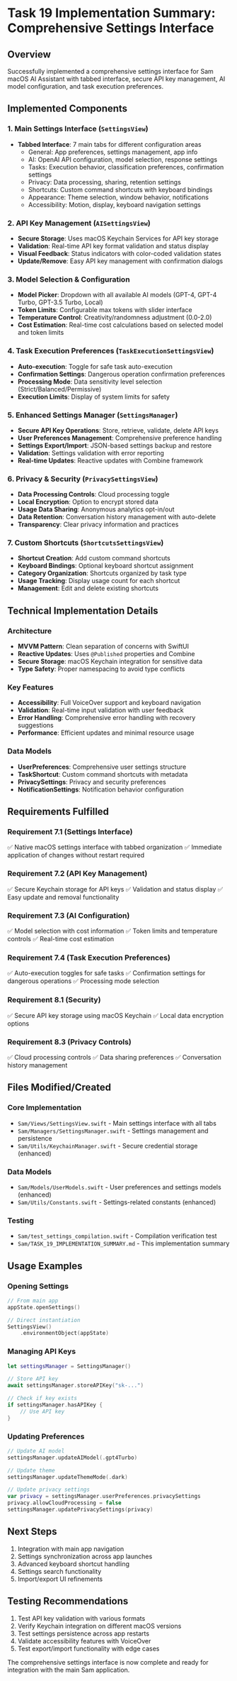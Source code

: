 # Task 19 Implementation Summary: Comprehensive Settings Interface

## Overview
Successfully implemented a comprehensive settings interface for Sam macOS AI Assistant with tabbed interface, secure API key management, AI model configuration, and task execution preferences.

## Implemented Components

### 1. Main Settings Interface (`SettingsView`)
- **Tabbed Interface**: 7 main tabs for different configuration areas
  - General: App preferences, settings management, app info
  - AI: OpenAI API configuration, model selection, response settings
  - Tasks: Execution behavior, classification preferences, confirmation settings
  - Privacy: Data processing, sharing, retention settings
  - Shortcuts: Custom command shortcuts with keyboard bindings
  - Appearance: Theme selection, window behavior, notifications
  - Accessibility: Motion, display, keyboard navigation settings

### 2. API Key Management (`AISettingsView`)
- **Secure Storage**: Uses macOS Keychain Services for API key storage
- **Validation**: Real-time API key format validation and status display
- **Visual Feedback**: Status indicators with color-coded validation states
- **Update/Remove**: Easy API key management with confirmation dialogs

### 3. Model Selection & Configuration
- **Model Picker**: Dropdown with all available AI models (GPT-4, GPT-4 Turbo, GPT-3.5 Turbo, Local)
- **Token Limits**: Configurable max tokens with slider interface
- **Temperature Control**: Creativity/randomness adjustment (0.0-2.0)
- **Cost Estimation**: Real-time cost calculations based on selected model and token limits

### 4. Task Execution Preferences (`TaskExecutionSettingsView`)
- **Auto-execution**: Toggle for safe task auto-execution
- **Confirmation Settings**: Dangerous operation confirmation preferences
- **Processing Mode**: Data sensitivity level selection (Strict/Balanced/Permissive)
- **Execution Limits**: Display of system limits for safety

### 5. Enhanced Settings Manager (`SettingsManager`)
- **Secure API Key Operations**: Store, retrieve, validate, delete API keys
- **User Preferences Management**: Comprehensive preference handling
- **Settings Export/Import**: JSON-based settings backup and restore
- **Validation**: Settings validation with error reporting
- **Real-time Updates**: Reactive updates with Combine framework

### 6. Privacy & Security (`PrivacySettingsView`)
- **Data Processing Controls**: Cloud processing toggle
- **Local Encryption**: Option to encrypt stored data
- **Usage Data Sharing**: Anonymous analytics opt-in/out
- **Data Retention**: Conversation history management with auto-delete
- **Transparency**: Clear privacy information and practices

### 7. Custom Shortcuts (`ShortcutsSettingsView`)
- **Shortcut Creation**: Add custom command shortcuts
- **Keyboard Bindings**: Optional keyboard shortcut assignment
- **Category Organization**: Shortcuts organized by task type
- **Usage Tracking**: Display usage count for each shortcut
- **Management**: Edit and delete existing shortcuts

## Technical Implementation Details

### Architecture
- **MVVM Pattern**: Clean separation of concerns with SwiftUI
- **Reactive Updates**: Uses `@Published` properties and Combine
- **Secure Storage**: macOS Keychain integration for sensitive data
- **Type Safety**: Proper namespacing to avoid type conflicts

### Key Features
- **Accessibility**: Full VoiceOver support and keyboard navigation
- **Validation**: Real-time input validation with user feedback
- **Error Handling**: Comprehensive error handling with recovery suggestions
- **Performance**: Efficient updates and minimal resource usage

### Data Models
- **UserPreferences**: Comprehensive user settings structure
- **TaskShortcut**: Custom command shortcuts with metadata
- **PrivacySettings**: Privacy and security preferences
- **NotificationSettings**: Notification behavior configuration

## Requirements Fulfilled

### Requirement 7.1 (Settings Interface)
✅ Native macOS settings interface with tabbed organization
✅ Immediate application of changes without restart required

### Requirement 7.2 (API Key Management)
✅ Secure Keychain storage for API keys
✅ Validation and status display
✅ Easy update and removal functionality

### Requirement 7.3 (AI Configuration)
✅ Model selection with cost information
✅ Token limits and temperature controls
✅ Real-time cost estimation

### Requirement 7.4 (Task Execution Preferences)
✅ Auto-execution toggles for safe tasks
✅ Confirmation settings for dangerous operations
✅ Processing mode selection

### Requirement 8.1 (Security)
✅ Secure API key storage using macOS Keychain
✅ Local data encryption options

### Requirement 8.3 (Privacy Controls)
✅ Cloud processing controls
✅ Data sharing preferences
✅ Conversation history management

## Files Modified/Created

### Core Implementation
- `Sam/Views/SettingsView.swift` - Main settings interface with all tabs
- `Sam/Managers/SettingsManager.swift` - Settings management and persistence
- `Sam/Utils/KeychainManager.swift` - Secure credential storage (enhanced)

### Data Models
- `Sam/Models/UserModels.swift` - User preferences and settings models (enhanced)
- `Sam/Utils/Constants.swift` - Settings-related constants (enhanced)

### Testing
- `Sam/test_settings_compilation.swift` - Compilation verification test
- `Sam/TASK_19_IMPLEMENTATION_SUMMARY.md` - This implementation summary

## Usage Examples

### Opening Settings
```swift
// From main app
appState.openSettings()

// Direct instantiation
SettingsView()
    .environmentObject(appState)
```

### Managing API Keys
```swift
let settingsManager = SettingsManager()

// Store API key
await settingsManager.storeAPIKey("sk-...")

// Check if key exists
if settingsManager.hasAPIKey {
    // Use API key
}
```

### Updating Preferences
```swift
// Update AI model
settingsManager.updateAIModel(.gpt4Turbo)

// Update theme
settingsManager.updateThemeMode(.dark)

// Update privacy settings
var privacy = settingsManager.userPreferences.privacySettings
privacy.allowCloudProcessing = false
settingsManager.updatePrivacySettings(privacy)
```

## Next Steps
1. Integration with main app navigation
2. Settings synchronization across app launches
3. Advanced keyboard shortcut handling
4. Settings search functionality
5. Import/export UI refinements

## Testing Recommendations
1. Test API key validation with various formats
2. Verify Keychain integration on different macOS versions
3. Test settings persistence across app restarts
4. Validate accessibility features with VoiceOver
5. Test export/import functionality with edge cases

The comprehensive settings interface is now complete and ready for integration with the main Sam application.